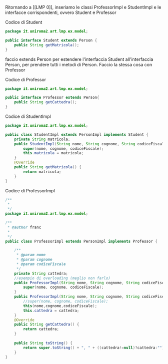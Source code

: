 Ritornando a [[LMP 0]], inseriamo le classi ProfessorImpl e StudentImpl e le interfacce corrispondenti, ovvero Student e Professor

Codice di Student
```java
package it.uniroma2.art.lmp.ex.model;

public interface Student extends Person {
	public String getMatricola();
}

```
faccio extends Person per estendere l'interfaccia Student all'interfaccia Person, per prendere tutti i metodi di Person. 
Faccio la stessa cosa con Professor

Codice di Professor
```java
package it.uniroma2.art.lmp.ex.model;

public interface Professor extends Person{
	public String getCattedra();
}

```

Codice di StudentImpl
```java
package it.uniroma2.art.lmp.ex.model;

public class StudentImpl extends PersonImpl implements Student {
	private String matricola;
	public StudentImpl(String nome, String cognome, String codiceFiscale,String matricola) {
		super(nome, cognome, codiceFiscale);
		this.matricola = matricola;
	}
	@Override
	public String getMatricola() {
		return matricola;
	}
}
```

Codice di ProfessorImpl

```java
/**
 * 
 */
package it.uniroma2.art.lmp.ex.model;

/**
 * @author franc
 *
 */
public class ProfessorImpl extends PersonImpl implements Professor {

	/**
	 * @param nome
	 * @param cognome
	 * @param codiceFiscale
	 */
	private String cattedra;
	//esempio di overloading (meglio non farlo)
	public ProfessorImpl(String nome, String cognome, String codiceFiscale) {
		super(nome, cognome, codiceFiscale);
	}
	public ProfessorImpl(String nome, String cognome, String codiceFiscale,String cattedra) {
		//super(nome, cognome, codiceFiscale);
		this(nome,cognome,codiceFiscale);
		this.cattedra = cattedra;
	}
	@Override
	public String getCattedra() {
		return cattedra;
	}
	
	public String toString() {
		return super.toString() + ", " + ((cattedra!=null)?cattedra:"");//espressione compatta per if-then-else
	}
}
```
